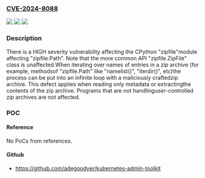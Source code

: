 ### [CVE-2024-8088](https://cve.mitre.org/cgi-bin/cvename.cgi?name=CVE-2024-8088)
![](https://img.shields.io/static/v1?label=Product&message=CPython&color=blue)
![](https://img.shields.io/static/v1?label=Version&message=0%3C%3D%203.13.0%20&color=brighgreen)
![](https://img.shields.io/static/v1?label=Vulnerability&message=CWE-835%20Loop%20with%20Unreachable%20Exit%20Condition%20('Infinite%20Loop')&color=brighgreen)

### Description

There is a HIGH severity vulnerability affecting the CPython "zipfile"module affecting "zipfile.Path". Note that the more common API "zipfile.ZipFile" class is unaffected.When iterating over names of entries in a zip archive (for example, methodsof "zipfile.Path" like "namelist()", "iterdir()", etc)the process can be put into an infinite loop with a maliciously craftedzip archive. This defect applies when reading only metadata or extractingthe contents of the zip archive. Programs that are not handlinguser-controlled zip archives are not affected.

### POC

#### Reference
No PoCs from references.

#### Github
- https://github.com/adegoodyer/kubernetes-admin-toolkit


